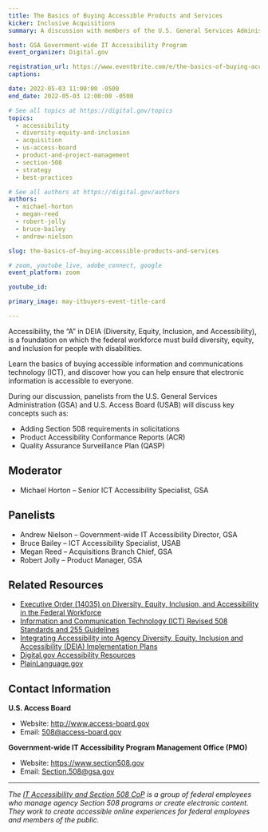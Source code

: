 ```yaml
---
title: The Basics of Buying Accessible Products and Services
kicker: Inclusive Acquisitions
summary: A discussion with members of the U.S. General Services Administration (GSA) and U.S. Access Board (USAB) on best practices for buying information and communications technology and services that can be used by anyone.

host: GSA Government-wide IT Accessibility Program
event_organizer: Digital.gov

registration_url: https://www.eventbrite.com/e/the-basics-of-buying-accessible-products-and-services-tickets-321499663147
captions: 

date: 2022-05-03 11:00:00 -0500
end_date: 2022-05-03 12:00:00 -0500

# See all topics at https://digital.gov/topics
topics:
  - accessibility
  - diversity-equity-and-inclusion
  - acquisition
  - us-access-board
  - product-and-project-management
  - section-508
  - strategy
  - best-practices

# See all authors at https://digital.gov/authors
authors:
  - michael-horton
  - megan-reed
  - robert-jolly
  - bruce-bailey
  - andrew-nielson

slug: the-basics-of-buying-accessible-products-and-services

# zoom, youtube_live, adobe_connect, google
event_platform: zoom

youtube_id: 

primary_image: may-itbuyers-event-title-card

---
```


Accessibility, the “A” in DEIA (Diversity, Equity, Inclusion, and Accessibility), is a foundation on which the federal workforce must build diversity, equity, and inclusion for people with disabilities.

Learn the basics of buying accessible information and communications technology (ICT), and discover how you can help ensure that electronic information is accessible to everyone.

During our discussion, panelists from the U.S. General Services Administration (GSA) and U.S. Access Board (USAB) will discuss key concepts such as:

* Adding Section 508 requirements in solicitations
* Product Accessibility Conformance Reports (ACR)
* Quality Assurance Surveillance Plan (QASP)

## Moderator

* Michael Horton – Senior ICT Accessibility Specialist, GSA

## Panelists

* Andrew Nielson – Government-wide IT Accessibility Director, GSA
* Bruce Bailey – ICT Accessibility Specialist, USAB
* Megan Reed – Acquisitions Branch Chief, GSA
* Robert Jolly – Product Manager, GSA

## Related Resources

* [Executive Order (14035) on Diversity, Equity, Inclusion, and Accessibility in the Federal Workforce](https://www.whitehouse.gov/briefing-room/presidential-actions/2021/06/25/executive-order-on-diversity-equity-inclusion-and-accessibility-in-the-federal-workforce/)
* [Information and Communication Technology (ICT) Revised 508 Standards and 255 Guidelines](https://www.access-board.gov/ict/)
* [Integrating Accessibility into Agency Diversity, Equity, Inclusion and Accessibility (DEIA) Implementation Plans](https://www.section508.gov/manage/deia-guidance/)
* [Digital.gov Accessibility Resources](https://digital.gov/topics/accessibility/)
* [PlainLanguage.gov](https://www.plainlanguage.gov/)

## Contact Information

**U.S. Access Board**

* Website: http://www.access-board.gov
* Email: 508@access-board.gov

**Government-wide IT Accessibility Program Management Office (PMO)**

* Website: https://www.section508.gov
* Email: Section.508@gsa.gov

---

*The [IT Accessibility and Section 508 CoP](https://digital.gov/communities/it-accessibility-section-508/) is a group of federal employees who manage agency Section 508 programs or create electronic content. They work to create accessible online experiences for federal employees and members of the public.*
